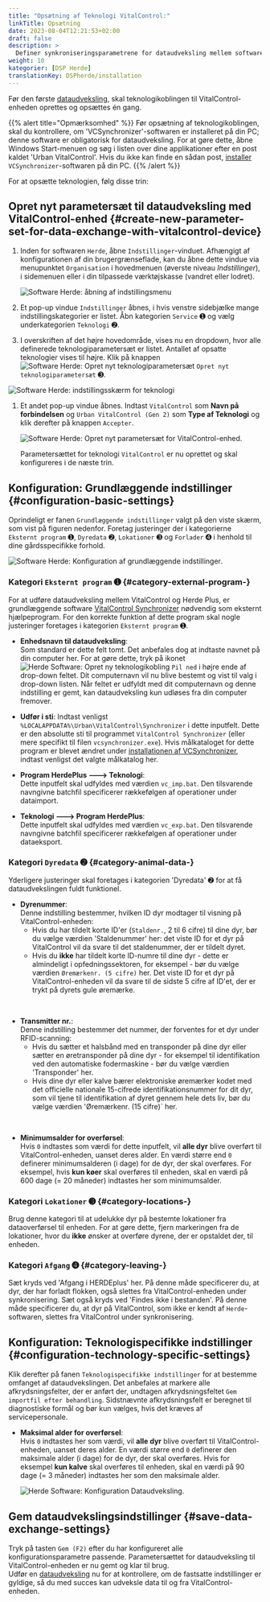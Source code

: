 ```yaml
---
title: "Opsætning af Teknologi VitalControl:"
linkTitle: Opsætning
date: 2023-08-04T12:21:53+02:00
draft: false
description: >
  Definer synkroniseringsparametrene for dataudveksling mellem softwaren *Herde* og VitalControl-enheden.
weight: 10
kategorier: [DSP Herde]
translationKey: DSPherde/installation
---
```

Før den første [dataudveksling](../data-exchange/), skal teknologikoblingen til VitalControl-enheden oprettes og opsættes én gang.

{{% alert title="Opmærksomhed" %}}
Før opsætning af teknologikoblingen, skal du kontrollere, om 'VCSynchronizer'-softwaren er installeret på din PC; denne software er obligatorisk for dataudveksling. For at gøre dette, åbne Windows Start-menuen og søg i listen over dine applikationer efter en post kaldet 'Urban VitalControl'. Hvis du ikke kan finde en sådan post, [installer](../../vcsynchronizer/installation/) `VCSynchronizer`-softwaren på din PC.
{{% /alert %}}

For at opsætte teknologien, følg disse trin:

## Opret nyt parametersæt til dataudveksling med VitalControl-enhed {#create-new-parameter-set-for-data-exchange-with-vitalcontrol-device}

1. Inden for softwaren `Herde`, åbne `Indstillinger`-vinduet. Afhængigt af konfigurationen af din brugergrænseflade, kan du åbne dette vindue via menupunktet `Organisation` i hovedmenuen (øverste niveau _Indstillinger_), i sidemenuen eller i din tilpassede værktøjskasse (vandret eller lodret).

   ![Software Herde: åbning af indstillingsmenu](../screenshots/settings.png "Herde: åbne Indstillinger")

1. Et pop-up vindue `Indstillinger` åbnes, i hvis venstre sidebjælke mange indstillingskategorier er listet. Åbn kategorien `Service` ➊ og vælg underkategorien `Teknologi` ➋.

1. I overskriften af det højre hovedområde, vises nu en dropdown, hvor alle definerede teknologiparametersæt er listet. Antallet af opsatte teknologier vises til højre. Klik på knappen ![Software Herde: Opret nyt teknologiparametersæt](/icons/new.png "Herde: Opret Teknologikobling") `Opret nyt teknologiparametersæt` ➌.

![Software Herde: indstillingsskærm for teknologi](../screenshots/settings-technology.png "Herde: Indstillinger for Teknologi")

1. Et andet pop-up vindue åbnes. Indtast `VitalControl` som **Navn på forbindelsen** og `Urban VitalControl (Gen 2)` som **Type af Teknologi** og klik derefter på knappen `Accepter`.

   ![Software Herde: Opret nyt parametersæt for VitalControl-enhed](../screenshots/new-technology.png "Opret ny teknologi: VitalControl").

   Parametersættet for teknologi `VitalControl` er nu oprettet og skal konfigureres i de næste trin.

## Konfiguration: Grundlæggende indstillinger {#configuration-basic-settings}

Oprindeligt er fanen `Grundlæggende indstillinger` valgt på den viste skærm, som vist på figuren nedenfor. Foretag justeringer der i kategorierne `Eksternt program` ➊, `Dyredata` ➋, `Lokationer` ➌ og `Forlader` ➍ i henhold til dine gårdsspecifikke forhold.

   ![Software Herde: Konfiguration af grundlæggende indstillinger](../screenshots/basic-settings.png "Teknologi VitalControl: Grundlæggende indstillinger").
   
### Kategori `Eksternt program` ➊ {#category-external-program-}

For at udføre dataudveksling mellem VitalControl og Herde Plus, er grundlæggende software [VitalControl Synchronizer](../../vcsynchronizer) nødvendig som eksternt hjælpeprogram. For den korrekte funktion af dette program skal nogle justeringer foretages i kategorien `Eksternt program` ➊.

- **Enhedsnavn til dataudveksling**:  
  Som standard er dette felt tomt. Det anbefales dog at indtaste navnet på din computer her. For at gøre dette, tryk på ikonet ![Herde Software: Opret ny teknologikobling](/icons/arrow-down.png "Herde: Opret teknologikobling") `Pil ned` i højre ende af drop-down feltet. Dit computernavn vil nu blive bestemt og vist til valg i drop-down listen. Når feltet er udfyldt med dit computernavn og denne indstilling er gemt, kan dataudveksling kun udløses fra din computer fremover.

- **Udfør i sti**:
  Indtast venligst `%LOCALAPPDATA%\Urban\VitalControl\Synchronizer` i dette inputfelt. Dette er den absolutte sti til programmet `VitalControl Synchronizer` (eller mere specifikt til filen `vcsynchronizer.exe`). Hvis målkataloget for dette program er blevet ændret under [installationen af VCSynchronizer](../../vcsynchronizer/installation), indtast venligst det valgte målkatalog her.


- **Program HerdePlus 🡒 Teknologi**:  
  Dette inputfelt skal udfyldes med værdien `vc_imp.bat`. Den tilsvarende navngivne batchfil specificerer rækkefølgen af operationer under dataimport.

- **Teknologi 🡒 Program HerdePlus**:  
  Dette inputfelt skal udfyldes med værdien `vc_exp.bat`. Den tilsvarende navngivne batchfil specificerer rækkefølgen af operationer under dataeksport.

### Kategori `Dyredata` ➋ {#category-animal-data-}

Yderligere justeringer skal foretages i kategorien 'Dyredata' ➋ for at få dataudvekslingen fuldt funktionel.

- **Dyrenummer**:  
  Denne indstilling bestemmer, hvilken ID dyr modtager til visning på VitalControl-enheden:
  - Hvis du har tildelt korte ID'er (`Staldenr.`, 2 til 6 cifre) til dine dyr, bør du vælge værdien 'Staldenummer' her: det viste ID for et dyr på VitalControl vil da svare til det staldenummer, der er tildelt dyret.
  - Hvis du **ikke** har tildelt korte ID-numre til dine dyr - dette er almindeligt i opfedningssektoren, for eksempel - bør du vælge værdien `Øremærkenr. (5 cifre)` her. Det viste ID for et dyr på VitalControl-enheden vil da svare til de sidste 5 cifre af ID'et, der er trykt på dyrets gule øremærke.
  
<br>

- **Transmitter nr.**:  
  Denne indstilling bestemmer det nummer, der forventes for et dyr under RFID-scanning:  
  - Hvis du sætter et halsbånd med en transponder på dine dyr eller sætter en øretransponder på dine dyr - for eksempel til identifikation ved den automatiske fodermaskine - bør du vælge værdien 'Transponder' her.
  - Hvis dine dyr eller kalve bærer elektroniske øremærker kodet med det officielle nationale 15-cifrede identifikationsnummer for dit dyr, som vil tjene til identifikation af dyret gennem hele dets liv, bør du vælge værdien 'Øremærkenr. (15 cifre)` her.

<br>

- **Minimumsalder for overførsel**:  
  Hvis `0` indtastes som værdi for dette inputfelt, vil **alle dyr** blive overført til VitalControl-enheden, uanset deres alder. En værdi større end `0` definerer minimumsalderen (i dage) for de dyr, der skal overføres. For eksempel, hvis **kun køer** skal overføres til enheden, skal en værdi på 600 dage (= 20 måneder) indtastes her som minimumsalder.

### Kategori `Lokationer` ➌ {#category-locations-}

Brug denne kategori til at udelukke dyr på bestemte lokationer fra dataoverførsel til enheden. For at gøre dette, fjern markeringen fra de lokationer, hvor du **ikke** ønsker at overføre dyrene, der er opstaldet der, til enheden.

### Kategori `Afgang` ➍ {#category-leaving-}

Sæt kryds ved 'Afgang i HERDEplus' her. På denne måde specificerer du, at dyr, der har forladt flokken, også slettes fra VitalControl-enheden under synkronisering.
Sæt også kryds ved 'Findes ikke i bestanden'. På denne måde specificerer du, at dyr på VitalControl, som ikke er kendt af `Herde`-softwaren, slettes fra VitalControl under synkronisering.

## Konfiguration: Teknologispecifikke indstillinger {#configuration-technology-specific-settings}

Klik derefter på fanen `Teknologispecifikke indstillinger` for at bestemme omfanget af dataudvekslingen. Det anbefales at markere alle afkrydsningsfelter, der er anført der, undtagen afkrydsningsfeltet `Gem importfil efter behandling`. Sidstnævnte afkrydsningsfelt er beregnet til diagnostiske formål og bør kun vælges, hvis det kræves af servicepersonale.

- **Maksimal alder for overførsel**:  
  Hvis `0` indtastes her som værdi, vil **alle dyr** blive overført til VitalControl-enheden, uanset deres alder. En værdi større end `0` definerer den maksimale alder (i dage) for de dyr, der skal overføres. Hvis for eksempel **kun kalve** skal overføres til enheden, skal en værdi på 90 dage (= 3 måneder) indtastes her som den maksimale alder.

   ![Herde Software: Konfiguration Dataudveksling](../screenshots/technology-specific-settings.png "Dataudveksling: specifikke indstillinger").

## Gem dataudvekslingsindstillinger {#save-data-exchange-settings}

Tryk på tasten `Gem (F2)` efter du har konfigureret alle konfigurationsparametre passende. Parametersættet for dataudveksling til VitalControl-enheden er nu gemt og klar til brug.  
Udfør en [dataudveksling](../data-exchange/) nu for at kontrollere, om de fastsatte indstillinger er gyldige, så du med succes kan udveksle data til og fra VitalControl-enheden.


